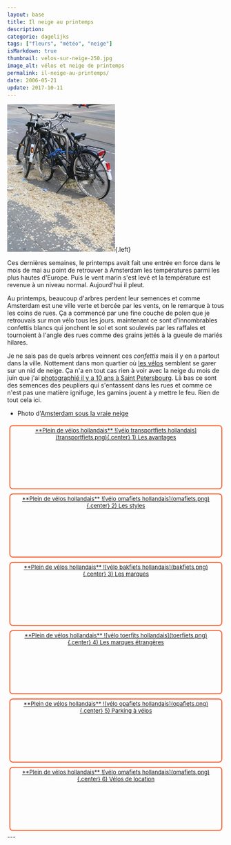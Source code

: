 ```yaml
---
layout: base
title: Il neige au printemps
description: 
categorie: dagelijks
tags: ["fleurs", "météo", "neige"]
isMarkdown: true
thumbnail: velos-sur-neige-250.jpg
image_alt: vélos et neige de printemps
permalink: il-neige-au-printemps/
date: 2006-05-21
update: 2017-10-11
---
```




![vélos et neige de printemps](velos-sur-neige-250.jpg){.left}

Ces dernières semaines, le printemps avait fait une entrée en force dans le mois de mai au point de retrouver à Amsterdam les températures parmi les plus hautes d'Europe. Puis le vent marin s'est levé et la température est revenue à un niveau normal. Aujourd'hui il pleut.

Au printemps, beaucoup d'arbres perdent leur semences et comme Amsterdam est une ville verte et bercée par les vents, on le remarque à tous les coins de rues. Ça a commencé par une fine couche de polen que je retrouvais sur mon vélo tous les jours. maintenant ce sont d'innombrables confettis blancs qui jonchent le sol et sont soulevés par les raffales et tournoient à l'angle des rues comme des grains jettés à la gueule de mariés hilares. 

Je ne sais pas de quels arbres veinnent ces *confettis* mais il y en a partout dans la ville. Nottement dans mon quartier où [les vélos](/?q=v%C3%A9los) semblent se garer sur un nid de neige. Ça n'a en tout cas rien à voir avec la neige du mois de juin que j'ai [photographié il y a 10 ans à Saint Petersbourg](http://web.archive.org/web/20091009172826/http://membres.lycos.fr/artic/stpet/neige.html). Là bas ce sont des semences des peupliers qui s'entassent dans les rues et comme ce n'est pas une matière ignifuge, les gamins jouent à y mettre le feu. Rien de tout cela ici.

* Photo d'[Amsterdam sous la vraie neige](/la-temperature-ressentie)

<!-- HTML -->
<div style="border:2px solid #FF5521; border-radius:8px; text-align:center; font-size:small; padding:2px 8px; float:left; margin:5px; height:140px;">
<a href="/plein-de-velos-hollandais" title="tout savoir sur la bicyclette aux Pays-Bas">
<!-- / HTML -->
**Plein de vélos hollandais**  
![vélo transportfiets hollandais](transportfiets.png){.center}  
1) Les avantages  
<!-- HTML -->
</a></div>
<!-- / HTML -->

<!-- HTML -->
<div style="border:2px solid #FF5521; border-radius:8px; text-align:center; font-size:small; padding:2px 8px; float:left; margin:5px; height:140px;">
<a href="/plein-de-velos" title="tout savoir sur la bicyclette aux Pays-Bas">
<!-- / HTML -->
**Plein de vélos hollandais**  
![vélo omafiets hollandais](omafiets.png){.center}  
2) Les styles
<!-- HTML -->
</a></div>
<!-- / HTML -->


<!-- HTML -->
<div style="border:2px solid #FF5521; border-radius:8px; text-align:center; font-size:small; padding:2px 8px; float:left; margin:5px; height:140px;">
<a href="/plein-de-velos-hollandais-3" title="tout savoir sur la bicyclette aux Pays-Bas">
<!-- / HTML -->
**Plein de vélos hollandais**  
![vélo bakfiets hollandais](bakfiets.png){.center}  
3) Les marques
<!-- HTML -->
</a></div>
<!-- / HTML -->

<!-- HTML -->
<div style="border:2px solid #FF5521; border-radius:8px; text-align:center; font-size:small; padding:2px 8px; float:left; margin:5px; height:140px;">
<a href="/plein-de-velos-pas-hollandais-4" title="tout savoir sur la bicyclette aux Pays-Bas">
<!-- / HTML -->
**Plein de vélos hollandais**  
![vélo toerfits hollandais](toerfiets.png){.center}  
4) Les marques étrangères
<!-- HTML -->
</a></div>
<!-- / HTML -->

<!-- HTML -->
<div style="border:2px solid #FF5521; border-radius:8px; text-align:center; font-size:small; padding:2px 8px; float:left; margin:5px; height:140px;">
<a href="/une-heure-sans-velo" title="tout savoir sur la bicyclette aux Pays-Bas">
<!-- / HTML -->
**Plein de vélos hollandais**  
![vélo opafiets hollandais](opafiets.png){.center}  
5) Parking à vélos
<!-- HTML -->
</a></div>
<!-- / HTML -->

<!-- HTML -->
<div style="border:2px solid #FF5521; border-radius:8px; text-align:center; font-size:small; padding:2px 8px; float:left; margin:5px; height:140px;">
<a href="/les-velos-de-location" title="tout savoir sur la bicyclette aux Pays-Bas">
<!-- / HTML -->
**Plein de vélos hollandais**  
![vélo omafiets hollandais](omafiets.png){.center}  
6) Vélos de location
<!-- HTML -->
</a></div>
<!-- / HTML -->

<!-- HTML -->
<div style="clear:both;"></div>
<!-- / HTML -->
---